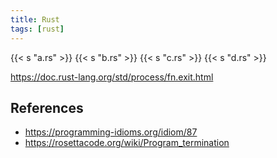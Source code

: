 ```yaml
---
title: Rust
tags: [rust]
---
```


{{< s "a.rs" >}}
{{< s "b.rs" >}}
{{< s "c.rs" >}}
{{< s "d.rs" >}}

<https://doc.rust-lang.org/std/process/fn.exit.html>

## References

- <https://programming-idioms.org/idiom/87>
- <https://rosettacode.org/wiki/Program_termination>
